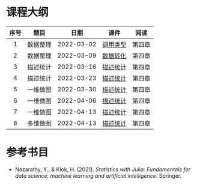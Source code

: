 # 课程大纲

| 序号 | 题目 | 日期 | 课件 | 阅读 |
|:-------:|:-----:|:----:|:--------:|:---------:|
| 1 | 数据整理 | 2022-03-02 | [调用类型](/notebooks/notebooks_DataScience_2022-03-02-Value-Reference) | 第四章 |
| 2 | 数据整理 | 2022-03-09 | [数据转化](/notebooks/notebooks_DataScience_2022-03-09-DataFrame_Join_Transofrm) | 第四章 |
| 3 | 描述统计 | 2022-03-16 | [描述统计](/notebooks/notebooks_FrequentistStatistics_2022-03-16-DataFrame-Variance) | 第四章 |
| 4 | 描述统计 | 2022-03-23 | [描述统计](/notebooks/notebooks_FrequentistStatistics_2022-03-23-Descriptive_Statistics) | 第四章 |
| 5 | 一维做图 | 2022-03-30 | [描述统计](/notebooks/notebooks_FrequentistStatistics_2022-03-30-plots) | 第四章 |
| 6 | 一维做图 | 2022-04-06 | [描述统计](/notebooks/notebooks_FrequentistStatistics_2022-04-06-Density_Plot) | 第四章 |
| 7 | 一维做图 | 2022-04-13 | [描述统计](/notebooks/notebooks_FrequentistStatistics_2022-04-13-Plots-more) | 第四章 |
| 8 | 多维做图 | 2022-04-13 | [描述统计](/notebooks/notebooks_FrequentistStatistics_2022-04-20-Plots-vilion-pie) | 第四章 |

# 参考书目

- Nazarathy, Y., & Klok, H. (2021). *Statistics with Julia: Fundamentals for data science, machine learning and artificial intelligence*. Springer. 